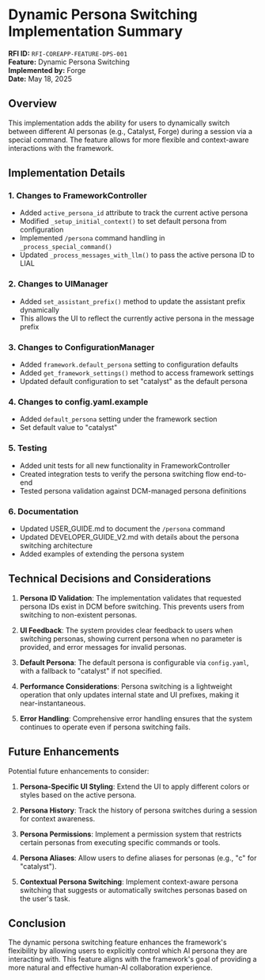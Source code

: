 # Dynamic Persona Switching Implementation Summary

**RFI ID:** `RFI-COREAPP-FEATURE-DPS-001`  
**Feature:** Dynamic Persona Switching  
**Implemented by:** Forge  
**Date:** May 18, 2025

## Overview

This implementation adds the ability for users to dynamically switch between different AI personas (e.g., Catalyst, Forge) during a session via a special command. The feature allows for more flexible and context-aware interactions with the framework.

## Implementation Details

### 1. Changes to FrameworkController

- Added `active_persona_id` attribute to track the current active persona
- Modified `_setup_initial_context()` to set default persona from configuration
- Implemented `/persona` command handling in `_process_special_command()`
- Updated `_process_messages_with_llm()` to pass the active persona ID to LIAL

### 2. Changes to UIManager

- Added `set_assistant_prefix()` method to update the assistant prefix dynamically
- This allows the UI to reflect the currently active persona in the message prefix

### 3. Changes to ConfigurationManager

- Added `framework.default_persona` setting to configuration defaults
- Added `get_framework_settings()` method to access framework settings
- Updated default configuration to set "catalyst" as the default persona

### 4. Changes to config.yaml.example

- Added `default_persona` setting under the framework section
- Set default value to "catalyst"

### 5. Testing

- Added unit tests for all new functionality in FrameworkController
- Created integration tests to verify the persona switching flow end-to-end
- Tested persona validation against DCM-managed persona definitions

### 6. Documentation

- Updated USER_GUIDE.md to document the `/persona` command
- Updated DEVELOPER_GUIDE_V2.md with details about the persona switching architecture
- Added examples of extending the persona system

## Technical Decisions and Considerations

1. **Persona ID Validation**: The implementation validates that requested persona IDs exist in DCM before switching. This prevents users from switching to non-existent personas.

2. **UI Feedback**: The system provides clear feedback to users when switching personas, showing current persona when no parameter is provided, and error messages for invalid personas.

3. **Default Persona**: The default persona is configurable via `config.yaml`, with a fallback to "catalyst" if not specified.

4. **Performance Considerations**: Persona switching is a lightweight operation that only updates internal state and UI prefixes, making it near-instantaneous.

5. **Error Handling**: Comprehensive error handling ensures that the system continues to operate even if persona switching fails.

## Future Enhancements

Potential future enhancements to consider:

1. **Persona-Specific UI Styling**: Extend the UI to apply different colors or styles based on the active persona.

2. **Persona History**: Track the history of persona switches during a session for context awareness.

3. **Persona Permissions**: Implement a permission system that restricts certain personas from executing specific commands or tools.

4. **Persona Aliases**: Allow users to define aliases for personas (e.g., "c" for "catalyst").

5. **Contextual Persona Switching**: Implement context-aware persona switching that suggests or automatically switches personas based on the user's task.

## Conclusion

The dynamic persona switching feature enhances the framework's flexibility by allowing users to explicitly control which AI persona they are interacting with. This feature aligns with the framework's goal of providing a more natural and effective human-AI collaboration experience.